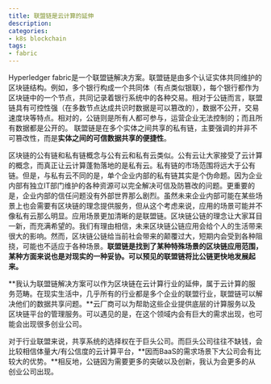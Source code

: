 ```yaml
---
title: 联盟链是云计算的延伸
description: 
categories:
- k8s blockchain
tags:
- fabric
---
```


Hyperledger fabric是一个联盟链解决方案。联盟链是由多个认证实体共同维护的区块链结构。例如，多个银行构成一个共同体（有点类似银联），每个银行都作为区块链中的一个节点，共同记录着银行系统中的各种交易。相对于公链而言，联盟链具有可控性强（在多数节点达成共识时数据是可以篡改的），数据不公开，交易速度块等特点。相对的，公链则是所有人都可参与，运营企业无法控制的；而且所有数据都是公开的。
联盟链是在多个实体之间共享的私有链，主要强调的并非不可篡改性，而是**实体之间的可信数据共享的便捷性**。

区块链的公有链和私有链概念与公有云和私有云类似。公有云让大家接受了云计算的概念，而真正让云计算蓬勃落地的是私有云。私有链的市场范围将远大于公有链。但是，与私有云不同的是，单个企业内部的私有链其实是个伪命题。因为企业内部有独立IT部门维护的各种资源可以完全解决可信及防篡改的问题。更重要的是，企业内部的信任问题没有外部世界那么剧烈。虽然未来企业内部可能在某些场景上也会需要有区块链的理念提供服务，但从这个考虑来说，应用的场景可能并不像私有云那么明显。应用场景更加清晰的是联盟链。区块链公链的理念让大家耳目一新，而充满希望的。我们有理由相信，未来区块链公链应用会给个人的生活带来很大的影响。然而，区块链公链给当前社会带来的颠覆过大，短期内会受到各种阻挠，可能也不适应于各种场景。**联盟链是找到了某种特殊场景的区块链应用范围，某种方面来说也是对现实的一种妥协。可以预见的联盟链将比公链更快地发展起来。**

**我认为联盟链解决方案可以作为区块链在云计算行业的延伸，属于云计算的服务范畴。在现实生活中，几乎所有的行业都是多个企业的联盟行业，联盟链可以解决他们的数据共享问题。**云厂商可以为帮助这些企业提供底层的计算服务以及区块链平台的管理服务。可以遇见的是，在这个领域内会有巨大的需求出现，也可能会出现很多创业公司。

对于行业联盟来说，共享系统的选择权在于巨头公司。而巨头公司往往不缺钱，会比较相信体量大/有公信度的云计算平台，**因而BaaS的需求场景下大公司会有比较大的优势。**相反地，公链因为需要更多的突破以及创新，我认为会更多的从创业公司出现。



